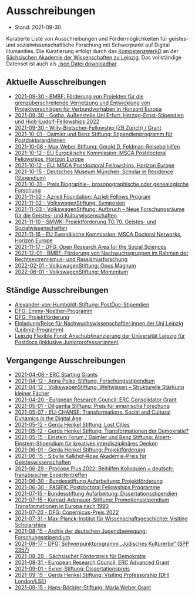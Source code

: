 # Ausschreibungen

* Stand: 2021-09-30

 Kuratierte Liste von Ausschreibungen und Fördermöglichkeiten für geistes- und sozialwissenschaftliche Forschung mit Schwerpunkt auf Digital Humanities. Die Kuratierung erfolgt durch das [KompetenzwerkD](https://kompetenzwerkd.saw-leipzig.de) an der [Sächsischen Akademie der Wissenschaften zu Leipzig](https://www.saw-leipzig.de). Das vollständige Datenset ist auch als [.json Datei downloadbar](dataset/ausschreibungen.json).

## Aktuelle Ausschreibungen

* [2021-09-30 - BMBF: Förderung von Projekten für die grenzüberschreitende Vernetzung und Entwicklung von Projektvorschlägen für Verbundvorhaben in Horizont Europa](ausschreibungen/bmbf_förderung_von_projekten_für_die_grenzüberschreitende_vernetzung_und_entwicklung_von_projektvorschlägen_für_verbundvorhaben_in_horizont_europa.md)
* [2021-09-30 - Gotha, Außenstelle Uni Erfurt: Herzog-Ernst-Stipendien und Hiob-Ludolf-Fellowships 2022](ausschreibungen/gotha,_außenstelle_uni_erfurt_herzog-ernst-stipendien_und_hiob-ludolf-fellowships_2022.md)
* [2021-09-30 - Willy-Bretscher-Fellowship (ZB Zürich) / Grant](ausschreibungen/willy-bretscher-fellowship_(zb_zürich)___grant.md)
* [2021-10-01 - Daimler und Benz Stiftung: Stipendienprogramm für Postdoktorand/innen](ausschreibungen/daimler_und_benz_stiftung_stipendienprogramm_für_postdoktorand_innen.md)
* [2021-10-08 - Max Weber Stiftung: Gerald D. Feldman-Reisebeihilfen](ausschreibungen/max_weber_stiftung_gerald_d_feldman-reisebeihilfen.md)
* [2021-10-12 - EU Europäische Kommission: MSCA Postdoctoral Fellowships, Horizon Europe](ausschreibungen/eu_europäische_kommission_msca_postdoctoral_fellowships,_horizon_europe.md)
* [2021-10-12 - EU: MSCA Postdoctoral Fellowships, Horizon Europe](ausschreibungen/eu_msca_postdoctoral_fellowships,_horizon_europe.md)
* [2021-10-15 - Deutsches Museum München: Scholar in Residence (Stipendium)](ausschreibungen/deutsches_museum_münchen_scholar_in_residence_(stipendium).md)
* [2021-10-31 - Preis Biographie-, prosopographische oder genealogische Forschung](ausschreibungen/preis_biographie-,_prosopographische_oder_genealogische_forschung.md)
* [2021-11-02 - Azrieli Foundation: Azrieli Fellows Program](ausschreibungen/azrieli_foundation_azrieli_fellows_program.md)
* [2021-11-02 - VolkswagenStiftung: Symposien](ausschreibungen/volkswagenstiftung_symposien.md)
* [2021-11-03 - VolkswagenStiftung: Aufbruch – Neue Forschungsräume für die Geistes- und Kulturwissenschaften](ausschreibungen/volkswagenstiftung_aufbruch_–_neue_forschungsräume_für_die_geistes-_und_kulturwissenschaften.md)
* [2021-11-10 - SMWK: Projektförderung TG 70, Geistes- und Sozialwissenschaften](ausschreibungen/smwk_projektförderung_tg_70,_geistes-_und_sozialwissenschaften.md)
* [2021-11-16 - EU Europäische Kommission: MSCA Doctoral Networks, Horizon Europe](ausschreibungen/eu_europäische_kommission_msca_doctoral_networks,_horizon_europe.md)
* [2021-11-17 - DFG: Open Research Area for the Social Sciences](ausschreibungen/dfg_open_research_area_for_the_social_sciences.md)
* [2021-12-01 - BMBF: Förderung von Nachwuchsgruppen im Rahmen der Rechtsextremismus- und Rassismusforschung](ausschreibungen/bmbf_förderung_von_nachwuchsgruppen_im_rahmen_der_rechtsextremismus-_und_rassismusforschung.md)
* [2022-02-01 - VolkswagenStiftung: Opus Magnum](ausschreibungen/volkswagenstiftung_opus_magnum.md)
* [2022-06-01 - VolkswagenStiftung: Momentum](ausschreibungen/volkswagenstiftung_momentum.md)

## Ständige Ausschreibungen

* [Alexander-von-Humboldt-Stiftung: PostDoc-Stipendien](ausschreibungen/alexander-von-humboldt-stiftung_postdoc-stipendien.md)
* [DFG: Emmy-Noether-Programm](ausschreibungen/dfg_emmy-noether-programm.md)
* [DFG: Projektförderung](ausschreibungen/dfg_projektförderung.md)
* [Einladung/Reise für Nachwuchswissenschaftler:innen der Uni Leipzig (Leibniz-Programm)](ausschreibungen/einladung_reise_für_nachwuchswissenschaftlerinnen_der_uni_leipzig_(leibniz-programm).md)
* [Leipzig Flexible Fund: Anschubfinanzierung der Universität Leipzig für Postdocs (inklusive Juniorprofessor:innen)](ausschreibungen/leipzig_flexible_fund_anschubfinanzierung_der_universität_leipzig_für_postdocs_(inklusive_juniorprofessorinnen).md)

## Vergangenge Ausschreibungen

* [2021-04-08 - ERC Starting Grants](ausschreibungen/erc_starting_grants.md)
* [2021-04-12 - Anna Polke-Stiftung: Forschungsstipendium](ausschreibungen/anna_polke-stiftung_forschungsstipendium.md)
* [2021-04-12 - VolkswagenStiftung: Weltwissen – Strukturelle Stärkung kleiner Fächer](ausschreibungen/volkswagenstiftung_weltwissen_–_strukturelle_stärkung_kleiner_fächer.md)
* [2021-04-20 - European Research Council: ERC Consolidator Grant](ausschreibungen/european_research_council_erc_consolidator_grant.md)
* [2021-05-01 - Diligentia Stiftung: Preis für empirische Forschung](ausschreibungen/diligentia_stiftung_preis_für_empirische_forschung.md)
* [2021-05-07 - EU-CHANSE: Transformations. Social and Cultural Dynamics in the Digital Age](ausschreibungen/eu-chanse_transformations_social_and_cultural_dynamics_in_the_digital_age.md)
* [2021-05-12 - Gerda Henkel Stiftung: Lost Cities](ausschreibungen/gerda_henkel_stiftung_lost_cities.md)
* [2021-05-12 - Gerda Henkel Stiftung: Transformationen der Demokratie?](ausschreibungen/gerda_henkel_stiftung_transformationen_der_demokratie.md)
* [2021-05-15 - Einstein Forum / Daimler und Benz Stiftung: Albert-Einstein-Stipendium für kreatives interdisziplinäres Denken](ausschreibungen/einstein_forum___daimler_und_benz_stiftung_albert-einstein-stipendium_für_kreatives_interdisziplinäres_denken.md)
* [2021-06-01 - Gerda Henkel Stiftung: Projektförderung](ausschreibungen/gerda_henkel_stiftung_projektförderung.md)
* [2021-06-15 - Sibylle Kalkhof-Rose Akademie-Preis für Geisteswissenschaften](ausschreibungen/sibylle_kalkhof-rose_akademie-preis_für_geisteswissenschaften.md)
* [2021-06-29 - Procope Plus 2022: Beihilfen Kolloquien + deutsch-französischer Expertentreffen](ausschreibungen/procope_plus_2022_beihilfen_kolloquien_+_deutsch-französischer_expertentreffen.md)
* [2021-06-30 - Bundesstiftung Aufarbeitung: Projektförderung](ausschreibungen/bundesstiftung_aufarbeitung_projektförderung.md)
* [2021-06-30 - PASIFIC Postdoctoral Fellowships Programme](ausschreibungen/pasific_postdoctoral_fellowships_programme.md)
* [2021-07-15 - Bundesstiftung Aufarbeitung: Dissertationsstipendien](ausschreibungen/bundesstiftung_aufarbeitung_dissertationsstipendien.md)
* [2021-07-15 - Konrad-Adenauer-Stiftung: Promotionsstipendium Transformationen in Europa nach 1990](ausschreibungen/konrad-adenauer-stiftung_promotionsstipendium_transformationen_in_europa_nach_1990.md)
* [2021-07-20 - DFG: Copernicus-Preis 2022](ausschreibungen/dfg_copernicus-preis_2022.md)
* [2021-07-31 - Max-Planck-Institut für Wissenschaftsgeschichte: Visiting Scholarships](ausschreibungen/max-planck-institut_für_wissenschaftsgeschichte_visiting_scholarships.md)
* [2021-08-15 - Archiv der deutschen Jugendbewegung: Forschungsstipendium](ausschreibungen/archiv_der_deutschen_jugendbewegung_forschungsstipendium.md)
* [2021-08-17 - DFG: Schwerpunktprogramm „Jüdisches Kulturerbe“ (SPP 2357)](ausschreibungen/dfg_schwerpunktprogramm_„jüdisches_kulturerbe“_(spp_2357).md)
* [2021-08-29 - Sächsischer Förderpreis für Demokratie](ausschreibungen/sächsischer_förderpreis_für_demokratie.md)
* [2021-08-31 - European Research Council: ERC Advanced Grant](ausschreibungen/european_research_council_erc_advanced_grant.md)
* [2021-09-01 - Exner-Stiftung: Dissertationspreis](ausschreibungen/exner-stiftung_dissertationspreis.md)
* [2021-09-15 - Gerda Henkel Stiftung: Visiting Professorship (DHI London/LSE)](ausschreibungen/gerda_henkel_stiftung_visiting_professorship_(dhi_london_lse).md)
* [2021-09-15 - Hans-Böckler-Stiftung: Maria Weber Grant](ausschreibungen/hans-böckler-stiftung_maria_weber_grant.md)
